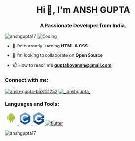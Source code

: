 
<h1 align="center">Hi 👋, I'm ANSH GUPTA</h1>
<h3 align="center">A Passionate Developer from India.</h3>
<img align="right" alt="Coding" width="400" src="https://cdn.dribbble.com/users/1162077/screenshots/3848914/programmer.gif">

<p align="left"> <img src="https://komarev.com/ghpvc/?username=anshgupta17&label=Profile%20views&color=0e75b6&style=flat" alt="anshgupta17" /> </p>

- 🌱 I’m currently learning **HTML & CSS**

- 👯 I’m looking to collaborate on **Open Source**

- 📫 How to reach me **guptaboyansh@gmail.com**

<h3 align="left">Connect with me:</h3>
<p align="left">
<a href="https://linkedin.com/in/ansh-gupta-b53151252" target="blank"><img align="center" src="https://raw.githubusercontent.com/rahuldkjain/github-profile-readme-generator/master/src/images/icons/Social/linked-in-alt.svg" alt="ansh-gupta-b53151252" height="30" width="40" /></a>
<a href="https://instagram.com/_.anshgupta_" target="blank"><img align="center" src="https://raw.githubusercontent.com/rahuldkjain/github-profile-readme-generator/master/src/images/icons/Social/instagram.svg" alt="_.anshgupta_" height="30" width="40" /></a>
</p>

<h3 align="left">Languages and Tools:</h3>
<p align="left"> <a href="https://developer.android.com" target="_blank" rel="noreferrer"> <img src="https://raw.githubusercontent.com/devicons/devicon/master/icons/android/android-original-wordmark.svg" alt="android" width="40" height="40"/> </a> <a href="https://www.cprogramming.com/" target="_blank" rel="noreferrer"> <img src="https://raw.githubusercontent.com/devicons/devicon/master/icons/c/c-original.svg" alt="c" width="40" height="40"/> </a> <a href="https://www.w3schools.com/cpp/" target="_blank" rel="noreferrer"> <img src="https://raw.githubusercontent.com/devicons/devicon/master/icons/cplusplus/cplusplus-original.svg" alt="cplusplus" width="40" height="40"/> </a> <a href="https://flutter.dev" target="_blank" rel="noreferrer"> <img src="https://www.vectorlogo.zone/logos/flutterio/flutterio-icon.svg" alt="flutter" width="40" height="40"/> </a> </p>



<p><img align="center" src="https://github-readme-streak-stats.herokuapp.com/?user=anshgupta17&" alt="anshgupta17" /></p>
